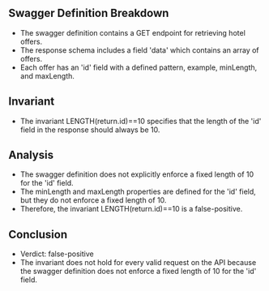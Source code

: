 ## Swagger Definition Breakdown
- The swagger definition contains a GET endpoint for retrieving hotel offers.
- The response schema includes a field 'data' which contains an array of offers.
- Each offer has an 'id' field with a defined pattern, example, minLength, and maxLength.

## Invariant
- The invariant LENGTH(return.id)==10 specifies that the length of the 'id' field in the response should always be 10.

## Analysis
- The swagger definition does not explicitly enforce a fixed length of 10 for the 'id' field.
- The minLength and maxLength properties are defined for the 'id' field, but they do not enforce a fixed length of 10.
- Therefore, the invariant LENGTH(return.id)==10 is a false-positive.

## Conclusion
- Verdict: false-positive
- The invariant does not hold for every valid request on the API because the swagger definition does not enforce a fixed length of 10 for the 'id' field.
